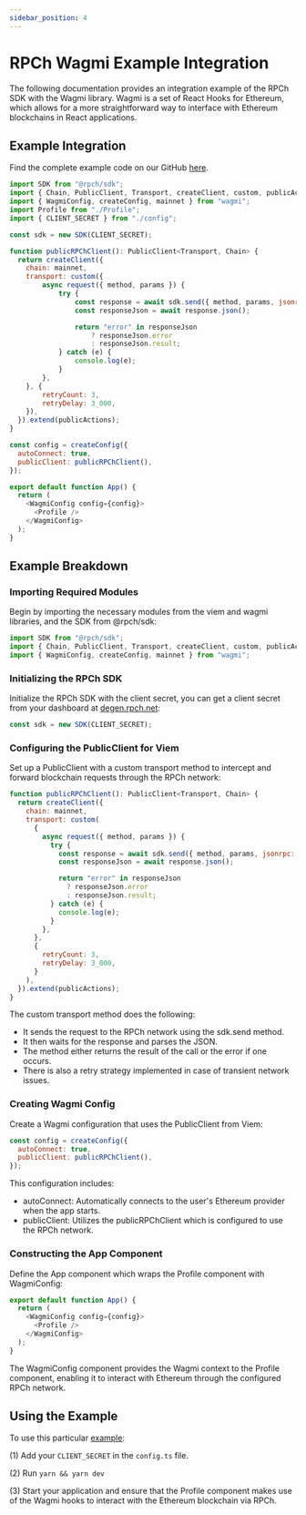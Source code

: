```yaml
---
sidebar_position: 4
---
```


# RPCh Wagmi Example Integration

The following documentation provides an integration example of the RPCh SDK with the Wagmi library. Wagmi is a set of React Hooks for Ethereum, which allows for a more straightforward way to interface with Ethereum blockchains in React applications.

## Example Integration

Find the complete example code on our GitHub [here](https://github.com/Rpc-h/RPCh/blob/main/examples/wagmi/src/App.tsx).

```javascript
import SDK from "@rpch/sdk";
import { Chain, PublicClient, Transport, createClient, custom, publicActions } from "viem";
import { WagmiConfig, createConfig, mainnet } from "wagmi";
import Profile from "./Profile";
import { CLIENT_SECRET } from "./config";

const sdk = new SDK(CLIENT_SECRET);

function publicRPChClient(): PublicClient<Transport, Chain> {
  return createClient({
    chain: mainnet,
    transport: custom({
        async request({ method, params }) {
            try {
                const response = await sdk.send({ method, params, jsonrpc: "2.0" });
                const responseJson = await response.json();

                return "error" in responseJson
                    ? responseJson.error
                    : responseJson.result;
            } catch (e) {
                console.log(e);
            }
        },
    }, {
        retryCount: 3,
        retryDelay: 3_000,
    }),
  }).extend(publicActions);
}

const config = createConfig({
  autoConnect: true,
  publicClient: publicRPChClient(),
});

export default function App() {
  return (
    <WagmiConfig config={config}>
      <Profile />
    </WagmiConfig>
  );
}
```

## Example Breakdown

### Importing Required Modules
Begin by importing the necessary modules from the viem and wagmi libraries, and the SDK from @rpch/sdk:

```javascript
import SDK from "@rpch/sdk";
import { Chain, PublicClient, Transport, createClient, custom, publicActions } from "viem";
import { WagmiConfig, createConfig, mainnet } from "wagmi";
```

### Initializing the RPCh SDK

Initialize the RPCh SDK with the client secret, you can get a client secret from your dashboard at [degen.rpch.net](https://degen.rpch.net/):

```javascript
const sdk = new SDK(CLIENT_SECRET);
```

### Configuring the PublicClient for Viem

Set up a PublicClient with a custom transport method to intercept and forward blockchain requests through the RPCh network:

```javascript
function publicRPChClient(): PublicClient<Transport, Chain> {
  return createClient({
    chain: mainnet,
    transport: custom(
      {
        async request({ method, params }) {
          try {
            const response = await sdk.send({ method, params, jsonrpc: "2.0" });
            const responseJson = await response.json();

            return "error" in responseJson
              ? responseJson.error
              : responseJson.result;
          } catch (e) {
            console.log(e);
          }
        },
      },
      {
        retryCount: 3,
        retryDelay: 3_000,
      }
    ),
  }).extend(publicActions);
}
```

The custom transport method does the following:

- It sends the request to the RPCh network using the sdk.send method.
- It then waits for the response and parses the JSON.
- The method either returns the result of the call or the error if one occurs.
- There is also a retry strategy implemented in case of transient network issues.

### Creating Wagmi Config

Create a Wagmi configuration that uses the PublicClient from Viem:

```javascript
const config = createConfig({
  autoConnect: true,
  publicClient: publicRPChClient(),
});
```

This configuration includes:

- autoConnect: Automatically connects to the user's Ethereum provider when the app starts.
- publicClient: Utilizes the publicRPChClient which is configured to use the RPCh network.

### Constructing the App Component

Define the App component which wraps the Profile component with WagmiConfig:

```javascript
export default function App() {
  return (
    <WagmiConfig config={config}>
      <Profile />
    </WagmiConfig>
  );
}
```

The WagmiConfig component provides the Wagmi context to the Profile component, enabling it to interact with Ethereum through the configured RPCh network.

## Using the Example

To use this particular [example](https://github.com/Rpc-h/RPCh/blob/main/examples/wagmi/src/App.tsx):

(1) Add your `CLIENT_SECRET` in the `config.ts` file.

(2) Run `yarn && yarn dev`

(3) Start your application and ensure that the Profile component makes use of the Wagmi hooks to interact with the Ethereum blockchain via RPCh.